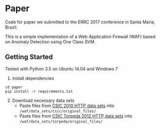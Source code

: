 # Paper

Code for paper we submitted to the ERRC 2017 conference in Santa Maria, Brazil.

This is a simple implementation of a Web Application Firewall (WAF) based on Anomaly Detection using One Class SVM.


## Getting Started

Tested with Python 3.5 on Ubuntu 14.04 and Windows 7

1. Install dependencies
```
cd paper
pip install -r requirements.txt
```
2. Download necessary data sets
    - Paste files from [CSIC 2010 HTTP data sets](http://www.isi.csic.es/dataset/) into `/waf/data_sets/csic/original_files/`
    - Paste files from [CSIC Torpeda 2012 HTTP data sets](http://www.tic.itefi.csic.es/torpeda/datasets.html) into `/waf/data_sets/torpeda/original_files/`

